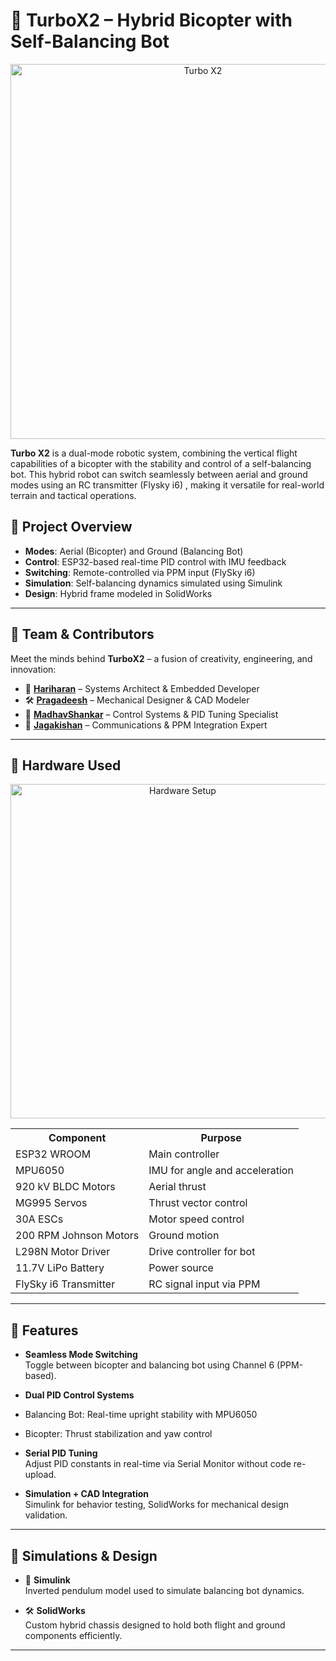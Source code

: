 # 🚀 TurboX2 – Hybrid Bicopter with Self-Balancing Bot
<p align="center">
  <img src="https://drive.google.com/uc?export=view&id=10umfN6Dcz_4xiwXa5b4UARDC6E-SHyCr" alt="Turbo X2" width="600"/>
</p>

**Turbo X2** is a dual-mode robotic system, combining the vertical flight capabilities of a bicopter with the stability and control of a self-balancing bot. This hybrid robot can switch seamlessly between aerial and ground modes using an RC transmitter (Flysky i6) , making it versatile for real-world terrain and tactical operations.

## 📸 Project Overview

- **Modes**: Aerial (Bicopter) and Ground (Balancing Bot)  
- **Control**: ESP32-based real-time PID control with IMU feedback  
- **Switching**: Remote-controlled via PPM input (FlySky i6)  
- **Simulation**: Self-balancing dynamics simulated using Simulink  
- **Design**: Hybrid frame modeled in SolidWorks  

---
## 👥 Team & Contributors

Meet the minds behind **TurboX2** – a fusion of creativity, engineering, and innovation:

- 🚀 [**Hariharan**](https://github.com/HariharanS-22) – Systems Architect & Embedded Developer  
- 🛠️ [**Pragadeesh**](https://github.com/pragadeesh-raja) – Mechanical Designer & CAD Modeler    
- 🧠 [**MadhavShankar**](https://github.com/madhav-codes) – Control Systems & PID Tuning Specialist  
- 📡 [**Jagakishan**](https://github.com/jagakishan-dev) – Communications & PPM Integration Expert

---
## 🔧 Hardware Used

<p align="center">
  <img src="https://drive.google.com/uc?export=view&id=1pqOx0gAKF7ZjbxHlEJdzCmSw-QjJL4KW" alt="Hardware Setup" width="535"/>
</p>

<div align="center">

<table>
  <tr>
    <th>Component</th>
    <th>Purpose</th>
  </tr>
  <tr>
    <td>ESP32 WROOM</td>
    <td>Main controller</td>
  </tr>
  <tr>
    <td>MPU6050</td>
    <td>IMU for angle and acceleration</td>
  </tr>
  <tr>
    <td>920 kV BLDC Motors</td>
    <td>Aerial thrust</td>
  </tr>
  <tr>
    <td>MG995 Servos</td>
    <td>Thrust vector control</td>
  </tr>
  <tr>
    <td>30A ESCs</td>
    <td>Motor speed control</td>
  </tr>
  <tr>
    <td>200 RPM Johnson Motors</td>
    <td>Ground motion</td>
  </tr>
  <tr>
    <td>L298N Motor Driver</td>
    <td>Drive controller for bot</td>
  </tr>
  <tr>
    <td>11.7V LiPo Battery</td>
    <td>Power source</td>
  </tr>
  <tr>
    <td>FlySky i6 Transmitter</td>
    <td>RC signal input via PPM</td>
  </tr>
</table>

</div>

---

## 🧠 Features

-  **Seamless Mode Switching**  
  Toggle between bicopter and balancing bot using Channel 6 (PPM-based).

-  **Dual PID Control Systems**  
  - Balancing Bot: Real-time upright stability with MPU6050  
  - Bicopter: Thrust stabilization and yaw control

-  **Serial PID Tuning**  
  Adjust PID constants in real-time via Serial Monitor without code re-upload.

-  **Simulation + CAD Integration**  
  Simulink for behavior testing, SolidWorks for mechanical design validation.

---

## 🧪 Simulations & Design

- 📐 **Simulink**  
  Inverted pendulum model used to simulate balancing bot dynamics.

- 🛠️ **SolidWorks**  
  Custom hybrid chassis designed to hold both flight and ground components efficiently.

---

